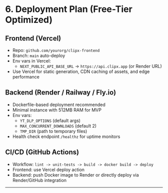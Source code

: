 # 6. Deployment Plan (Free-Tier Optimized)
## Frontend (Vercel)
- Repo: `github.com/yourorg/clipx-frontend`
- Branch: `main` auto-deploy
- Env vars in Vercel:
  - `NEXT_PUBLIC_API_BASE_URL` → `https://api.clipx.app` (or Render URL)
- Use Vercel for static generation, CDN caching of assets, and edge performance

## Backend (Render / Railway / Fly.io)
- Dockerfile-based deployment recommended
- Minimal instance with 512MB RAM for MVP
- Env vars:
  - `YT_DLP_OPTIONS` (default args)
  - `MAX_CONCURRENT_DOWNLOADS` (default 2)
  - `TMP_DIR` (path to temporary files)
- Health check endpoint `/healthz` for uptime monitors

## CI/CD (GitHub Actions)
- Workflow: `lint -> unit-tests -> build -> docker build -> deploy`
- Frontend: use Vercel deploy action
- Backend: push Docker image to Render or directly deploy via Render/GitHub integration

---
